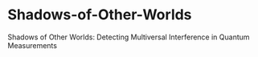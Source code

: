 # Shadows-of-Other-Worlds
Shadows of Other Worlds: Detecting Multiversal Interference in Quantum Measurements
